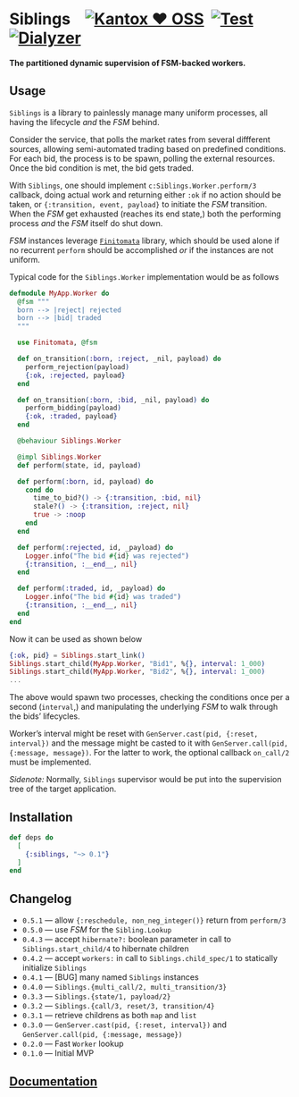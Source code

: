 # Siblings    [![Kantox ❤ OSS](https://img.shields.io/badge/❤-kantox_oss-informational.svg)](https://kantox.com/)  [![Test](https://github.com/am-kantox/siblings/workflows/Test/badge.svg)](https://github.com/am-kantox/siblings/actions?query=workflow%3ATest)  [![Dialyzer](https://github.com/am-kantox/siblings/workflows/Dialyzer/badge.svg)](https://github.com/am-kantox/siblings/actions?query=workflow%3ADialyzer)

**The partitioned dynamic supervision of FSM-backed workers.**

## Usage

`Siblings` is a library to painlessly manage many uniform processes,
all having the lifecycle _and_ the _FSM_ behind.

Consider the service, that polls the market rates from several
diffferent sources, allowing semi-automated trading based
on predefined conditions. For each bid, the process is to be spawn,
polling the external resources. Once the bid condition is met,
the bid gets traded.

With `Siblings`, one should implement `c:Siblings.Worker.perform/3`
callback, doing actual work and returning either `:ok` if no action
should be taken, or `{:transition, event, payload}` to initiate the
_FSM_ transition. When the _FSM_ get exhausted (reaches its end state,)
both the performing process _and_ the _FSM_ itself do shut down.

_FSM_ instances leverage [`Finitomata`](https://hexdocs.pm/finitomata)
library, which should be used alone if no recurrent `perform` should be
accomplished _or_ if the instances are not uniform.

Typical code for the `Siblings.Worker` implementation would be as follows

```elixir
defmodule MyApp.Worker do
  @fsm """
  born --> |reject| rejected
  born --> |bid| traded
  """

  use Finitomata, @fsm

  def on_transition(:born, :reject, _nil, payload) do
    perform_rejection(payload)
    {:ok, :rejected, payload}
  end

  def on_transition(:born, :bid, _nil, payload) do
    perform_bidding(payload)
    {:ok, :traded, payload}
  end

  @behaviour Siblings.Worker

  @impl Siblings.Worker
  def perform(state, id, payload)

  def perform(:born, id, payload) do
    cond do
      time_to_bid?() -> {:transition, :bid, nil}
      stale?() -> {:transition, :reject, nil}
      true -> :noop
    end
  end

  def perform(:rejected, id, _payload) do
    Logger.info("The bid #{id} was rejected")
    {:transition, :__end__, nil}
  end

  def perform(:traded, id, _payload) do
    Logger.info("The bid #{id} was traded")
    {:transition, :__end__, nil}
  end
end
```

Now it can be used as shown below

```elixir
{:ok, pid} = Siblings.start_link()
Siblings.start_child(MyApp.Worker, "Bid1", %{}, interval: 1_000)
Siblings.start_child(MyApp.Worker, "Bid2", %{}, interval: 1_000)
...
```

The above would spawn two processes, checking the conditions once
per a second (`interval`,) and manipulating the underlying _FSM_ to
walk through the bids’ lifecycles.

Worker’s interval might be reset with
`GenServer.cast(pid, {:reset, interval})` and the message might be casted
to it with `GenServer.call(pid, {:message, message})`. For the latter
to work, the optional callback `on_call/2` must be implemented.

_Sidenote:_ Normally, `Siblings` supervisor would be put into
the supervision tree of the target application.

## Installation

```elixir
def deps do
  [
    {:siblings, "~> 0.1"}
  ]
end
```

## Changelog

* `0.5.1` — allow `{:reschedule, non_neg_integer()}` return from `perform/3`
* `0.5.0` — use _FSM_ for the `Sibling.Lookup`
* `0.4.3` — accept `hibernate?:` boolean parameter in call to `Siblings.start_child/4` to hibernate children
* `0.4.2` — accept `workers:` in call to `Siblings.child_spec/1` to statically initialize `Siblings`
* `0.4.1` — [BUG] many named `Siblings` instances
* `0.4.0` — `Siblings.{multi_call/2, multi_transition/3}`
* `0.3.3` — `Siblings.{state/1, payload/2}`
* `0.3.2` — `Siblings.{call/3, reset/3, transition/4}`
* `0.3.1` — retrieve childrens as both `map` and `list`
* `0.3.0` — `GenServer.cast(pid, {:reset, interval})` and `GenServer.call(pid, {:message, message})`
* `0.2.0` — Fast `Worker` lookup
* `0.1.0` — Initial MVP

## [Documentation](https://hexdocs.pm/siblings)
